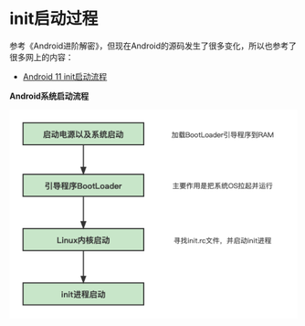 # init启动过程

参考《Android进阶解密》，但现在Android的源码发生了很多变化，所以也参考了很多网上的内容：

+ [Android 11 init启动流程](https://blog.csdn.net/poployal/article/details/124193652)



**Android系统启动流程**

![045](https://github.com/winfredzen/Android-Basic/blob/master/Framework/images/045.png)
